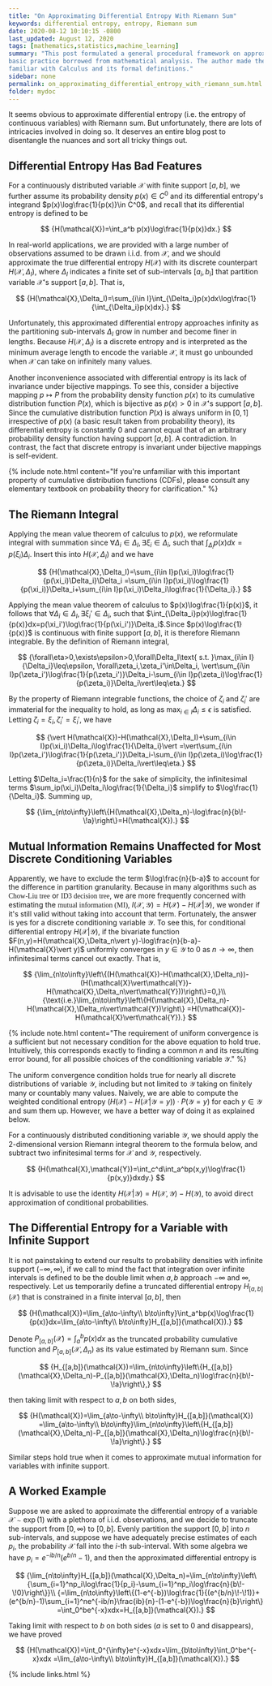 ```yaml
---
title: "On Approximating Differential Entropy With Riemann Sum"
keywords: differential entropy, entropy, Riemann sum
date: 2020-08-12 10:10:15 -0800
last_updated: August 12, 2020
tags: [mathematics,statistics,machine_learning]
summary: "This post formulated a general procedural framework on approximating differential entropy with Riemann sum, a
basic practice borrowed from mathematical analysis. The author made the loose assumption that intended readers should be
familiar with Calculus and its formal definitions."
sidebar: none
permalink: on_approximating_differential_entropy_with_riemann_sum.html
folder: mydoc
---
```


It seems obvious to approximate differential entropy (i.e. the entropy of continuous variables) with Riemann sum. But
unfortunately, there are lots of intricacies involved in doing so. It deserves an entire blog post to disentangle the
nuances and sort all tricky things out.

## Differential Entropy Has Bad Features
For a continuously distributed variable $\mathcal{X}$ with finite support $[a,b]$, we further assume its probability
density $p(x)\in C^0$ and its differential entropy's integrand $p(x)\log\frac{1}{p(x)}\in C^0$, and recall that its
differential entropy is defined to be

$$
  {H(\mathcal{X})=\int_a^b p(x)\log\frac{1}{p(x)}dx.}
$$

In real-world applications, we are provided with a large number of observations assumed to be drawn i.i.d. from
$\mathcal{X}$, and we should approximate the true differential entropy $H(\mathcal{X})$ with its discrete counterpart
$H(\mathcal{X},\Delta_I)$, where $\Delta_I$ indicates a finite set of sub-intervals $[a_i,b_i]$ that partition variable
$\mathcal{X}$'s support $[a,b]$. That is,

$$
  {H(\mathcal{X},\Delta_I)=\sum_{i\in I}\int_{\Delta_i}p(x)dx\log\frac{1}{\int_{\Delta_i}p(x)dx}.}
$$

Unfortunately, this approximated differential entropy approaches infinity as the partitioning sub-intervals $\Delta_I$
grow in number and become finer in lengths. Because $H(\mathcal{X},\Delta_I)$ is a discrete entropy and is interpreted
as the minimum average length to encode the variable $\mathcal{X}$, it must go unbounded when $\mathcal{X}$ can take on
infinitely many values.

Another inconvenience associated with differential entropy is its lack of invariance under bijective mappings. To see
this, consider a bijective mapping $p\mapsto P$ from the probability density function $p(x)$ to its cumulative
distribution function $P(x)$, which is bijective as $p(x)>0$ in $\mathcal{X}$'s support $[a,b]$. Since the cumulative
distribution function $P(x)$ is always uniform in $[0,1]$ irrespective of $p(x)$ (a basic result taken from probability
theory), its differential entropy is constantly $0$ and cannot equal that of an arbitrary probability density function
having support $[a,b]$. A contradiction. In contrast, the fact that discrete entropy is invariant under bijective
mappings is self-evident.

{% include note.html content="If you're unfamiliar with this important property of cumulative distribution functions
(CDFs), please consult any elementary textbook on probability theory for clarification." %}

## The Riemann Integral
Applying the mean value theorem of calculus to $p(x)$, we reformulate integral with summation since
$\forall\Delta_i\in\Delta_I, \exists\xi_i\in\Delta_i$, such that $\int_{\Delta_i}p(x)dx=p(\xi_i)\Delta_i$. Insert this
into $H(\mathcal{X},\Delta_I)$ and we have

$$
  {H(\mathcal{X},\Delta_I)=\sum_{i\in I}p(\xi_i)\log\frac{1}{p(\xi_i)\Delta_i}\Delta_i
  =\sum_{i\in I}p(\xi_i)\log\frac{1}{p(\xi_i)}\Delta_i+\sum_{i\in I}p(\xi_i)\Delta_i\log\frac{1}{\Delta_i}.}
$$

Applying the mean value theorem of calculus to $p(x)\log\frac{1}{p(x)}$, it follows that
$\forall\Delta_i\in\Delta_I,\exists\xi_i'\in\Delta_i$, such that
$\int_{\Delta_i}p(x)\log\frac{1}{p(x)}dx=p(\xi_i')\log\frac{1}{p(\xi_i')}\Delta_i$.Since $p(x)\log\frac{1}{p(x)}$ is
continuous with finite support $[a,b]$, it is therefore Riemann integrable. By the definition of Riemann integral,

$$
  {\forall\eta>0,\exists\epsilon>0,\forall\Delta_I\text{ s.t. }\max_{i\in I}{\Delta_i}\leq\epsilon, \forall\zeta_i,\zeta_i'\in\Delta_i,
  \vert\sum_{i\in I}p(\zeta_i')\log\frac{1}{p(\zeta_i')}\Delta_i-\sum_{i\in I}p(\zeta_i)\log\frac{1}{p(\zeta_i)}\Delta_i\vert\leq\eta.}
$$

By the property of Riemann integrable functions, the choice of $\zeta_i$ and $\zeta_i'$ are immaterial for the
inequality to hold, as long as $\max_{i\in I}\Delta_i\leq\epsilon$ is satisfied. Letting
$\zeta_i=\xi_i,\zeta_i'=\xi_i'$, we have

$$
  {\vert H(\mathcal{X})-H(\mathcal{X},\Delta_I)+\sum_{i\in I}p(\xi_i)\Delta_i\log\frac{1}{\Delta_i}\vert
  =\vert\sum_{i\in I}p(\zeta_i')\log\frac{1}{p(\zeta_i')}\Delta_i-\sum_{i\in I}p(\zeta_i)\log\frac{1}{p(\zeta_i)}\Delta_i\vert\leq\eta.}
$$

Letting $\Delta_i=\frac{1}{n}$ for the sake of simplicity, the infinitesimal terms
$\sum_ip(\xi_i)\Delta_i\log\frac{1}{\Delta_i}$ simplify to $\log\frac{1}{\Delta_i}$. Summing up,

$$
  {\lim_{n\to\infty}\left\{H(\mathcal{X},\Delta_n)-\log\frac{n}{b\!-\!a}\right\}=H(\mathcal{X}).}
$$

## Mutual Information Remains Unaffected for Most Discrete Conditioning Variables
Apparently, we have to exclude the term $\log\frac{n}{b-a}$ to account for the difference in partition granularity.
Because in many algorithms such as <font face="Lora">Chow-Liu tree</font> or <font face="Lora">ID3 decision tree</font>,
we are more frequently concerned with estimating the <font face="Lora">mutual information (MI)</font>,
$I(\mathcal{X},\mathcal{Y})=H(\mathcal{X})-H(\mathcal{X}\vert\mathcal{Y})$, we wonder if it's still valid without taking
into account that term. Fortunately, the answer is yes for a discrete conditioning variable $\mathcal{Y}$. To see this,
for conditional differential entropy $H(\mathcal{X}\vert\mathcal{Y})$, if the bivariate function
$F(n,y)=H(\mathcal{X},\Delta_n\vert y)-\log\frac{n}{b-a}-H(\mathcal{X}\vert y)$ uniformly converges in
$y\in\mathcal{Y}$ to $0$ as $n\to\infty$, then infinitesimal terms cancel out exactly. That is,

$$
  {\lim_{n\to\infty}\left\{(H(\mathcal{X})-H(\mathcal{X},\Delta_n))-(H(\mathcal{X}\vert\mathcal{Y})-H(\mathcal{X},\Delta_n\vert\mathcal{Y}))\right\}=0,}\\
  {\text{i.e.}\lim_{n\to\infty}\left\{H(\mathcal{X},\Delta_n)-H(\mathcal{X},\Delta_n\vert\mathcal{Y})\right\}
  =H(\mathcal{X})-H(\mathcal{X}\vert\mathcal{Y}).}
$$

{% include note.html content="The requirement of uniform convergence is a sufficient but not necessary condition for
the above equation to hold true. Intuitively, this corresponds exactly to finding a common $n$ and its resulting error
bound, for all possible choices of the conditioning variable $\mathcal{Y}$." %}

The uniform convergence condition holds true for nearly all discrete distributions of variable $\mathcal{Y}$, including
but not limited to $\mathcal{Y}$ taking on finitely many or countably many values. Naively, we are able to compute the
weighted conditional entropy $(H(\mathcal{X})-H(\mathcal{X}\vert\mathcal{Y}=y))\cdot P(\mathcal{Y}=y)$ for each
$y\in\mathcal{Y}$ and sum them up. However, we have a better way of doing it as explained below.

For a continuously distributed conditioning variable $\mathcal{Y}$, we should apply the 2-dimensional version Riemann
integral theorem to the formula below, and subtract two infinitesimal terms for $\mathcal{X}$ and $\mathcal{Y}$,
respectively.

$$
  {H(\mathcal{X},\mathcal{Y})=\int_c^d\int_a^bp(x,y)\log\frac{1}{p(x,y)}dxdy.}
$$

It is advisable to use the identity $H(\mathcal{X}\vert\mathcal{Y})=H(\mathcal{X},\mathcal{Y})-H(\mathcal{Y})$, to avoid
direct approximation of conditional probabilities.

## The Differential Entropy for a Variable with Infinite Support
It is not painstaking to extend our results to probability densities with infinite support $(-\infty,\infty)$, if we
call to mind the fact that integration over infinite intervals is defined to be the double limit when $a,b$ approach
$-\infty$ and $\infty$, respectively. Let us temporarily define a truncated differential entropy
$H_{[a,b]}(\mathcal{X})$ that is constrained in a finite interval $[a,b]$, then

$$
  {H(\mathcal{X})=\lim_{a\to-\infty\\ b\to\infty}\int_a^bp(x)\log\frac{1}{p(x)}dx=\lim_{a\to-\infty\\ b\to\infty}H_{[a,b]}(\mathcal{X}).}
$$

Denote $P_{[a,b]}(\mathcal{X})=\int_a^bp(x)dx$ as the truncated probability cumulative function and
$P_{[a,b]}(\mathcal{X},\Delta_n)$ as its value estimated by Riemann sum. Since

$$
  {H_{[a,b]}(\mathcal{X})=\lim_{n\to\infty}\left\{H_{[a,b]}(\mathcal{X},\Delta_n)-P_{[a,b]}(\mathcal{X},\Delta_n)\log\frac{n}{b\!-\!a}\right\},}
$$

then taking limit with respect to $a,b$ on both sides,

$$
  {H(\mathcal{X})=\lim_{a\to-\infty\\ b\to\infty}H_{[a,b]}(\mathcal{X})
  =\lim_{a\to-\infty\\ b\to\infty}\lim_{n\to\infty}\left\{H_{[a,b]}(\mathcal{X},\Delta_n)-P_{[a,b]}(\mathcal{X},\Delta_n)\log\frac{n}{b\!-\!a}\right\}.}
$$

Similar steps hold true when it comes to approximate mutual information for variables with infinite support.

## A Worked Example
Suppose we are asked to approximate the differential entropy of a variable $\mathcal{X}\sim\exp(1)$ with a plethora of
i.i.d. observations, and we decide to truncate the support from $[0,\infty)$ to $[0,b]$. Evenly partition the support
$[0,b]$ into $n$ sub-intervals, and suppose we have adequately precise estimates of each $p_i$, the probability
$\mathcal{X}$ fall into the $i$-th sub-interval. With some algebra we have $p_i=e^{-ib/n}(e^{b/n}-1)$, and then the
approximated differential entropy is

$$
  {\lim_{n\to\infty}H_{[a,b]}(\mathcal{X},\Delta_n)=\lim_{n\to\infty}\left\{\sum_{i=1}^np_i\log\frac{1}{p_i}-\sum_{i=1}^np_i\log\frac{n}{b\!-\!0}\right\}}\\
  {=\lim_{n\to\infty}\left\{(1-e^{-b})\log\frac{1}{(e^{b/n}\!-\!1)}+(e^{b/n}-1)\sum_{i=1}^ne^{-ib/n}\frac{ib}{n}-(1-e^{-b})\log\frac{n}{b}\right\}
  =\int_0^be^{-x}xdx=H_{[a,b]}(\mathcal{X}).}
$$

Taking limit with respect to $b$ on both sides ($a$ is set to $0$ and disappears), we have proved

$$
  {H(\mathcal{X})=\int_0^{\infty}e^{-x}xdx=\lim_{b\to\infty}\int_0^be^{-x}xdx
  =\lim_{a\to-\infty\\ b\to\infty}H_{[a,b]}(\mathcal{X}).}
$$

{% include links.html %}
